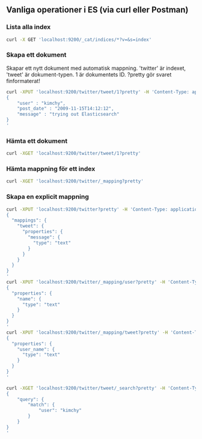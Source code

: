 ## Vanliga operationer i ES (via curl eller Postman)

### Lista alla index
```bash
curl -X GET 'localhost:9200/_cat/indices/*?v=&s=index'
```

### Skapa ett dokument
Skapar ett nytt dokument med automatisk mappning. 'twitter' är indexet, 'tweet'
är dokument-typen. 1 är dokumentets ID. ?pretty gör svaret finformaterat!

```bash
curl -XPUT 'localhost:9200/twitter/tweet/1?pretty' -H 'Content-Type: application/json' -d'
{
    "user" : "kimchy",
    "post_date" : "2009-11-15T14:12:12",
    "message" : "trying out Elasticsearch"
}
'
```
### Hämta ett dokument
```bash
curl -XGET 'localhost:9200/twitter/tweet/1?pretty'
```

### Hämta mappning för ett index
```bash
curl -XGET 'localhost:9200/twitter/_mapping?pretty'
```

### Skapa en explicit mappning
```bash
curl -XPUT 'localhost:9200/twitter?pretty' -H 'Content-Type: application/json' -d'
{
  "mappings": {
    "tweet": {
      "properties": {
        "message": {
          "type": "text"
        }
      }
    }
  }
}
'
curl -XPUT 'localhost:9200/twitter/_mapping/user?pretty' -H 'Content-Type: application/json' -d'
{
  "properties": {
    "name": {
      "type": "text"
    }
  }
}
'
curl -XPUT 'localhost:9200/twitter/_mapping/tweet?pretty' -H 'Content-Type: application/json' -d'
{
  "properties": {
    "user_name": {
      "type": "text"
    }
  }
}
'
```

```bash
curl -XGET 'localhost:9200/twitter/tweet/_search?pretty' -H 'Content-Type: application/json' -d'
{
    "query": {
        "match": {
            "user": "kimchy"
        }
    }
}
'
```
